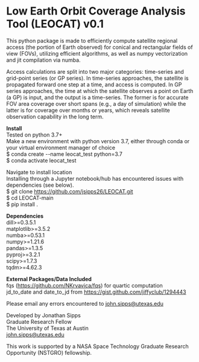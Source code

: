 # Low Earth Orbit Coverage Analysis Tool (LEOCAT) v0.1

This python package is made to efficiently compute satellite regional access (the portion of Earth observed) for conical and rectangular fields of view (FOVs), utilizing efficient algorithms, as well as numpy vectorization and jit compilation via numba. 

Access calculations are split into two major categories: time-series and grid-point series (or GP series). In time-series approaches, the satellite is propagated forward one step at a time, and access is computed. In GP series approaches, the time at which the satellite observes a point on Earth (a GP) is input, and the output is a time-series. The former is for accurate FOV area coverage over short spans (e.g., a day of simulation) while the latter is for coverage over months or years, which reveals satellite observation capability in the long term.
<br>

<!-- **Example: Determine average time between observations over Ukraine** <br>
Two satellites on 16-day repeat ground track, sun-synchronous equatorial crossing at 10am (descending) <br>
Sat1 and Sat2 are phased 180 deg. apart, with a swath size of 345 km (FOV of 27 deg.)<br>

![ukraine_clouds](https://github.com/user-attachments/assets/b29f9773-a7de-431f-b528-b7c44e3874c9) -->

**Install**<br> 
Tested on python 3.7+<br>
Make a new environment with python version 3.7, either through conda or your virtual environment manager of choice<br> 
$ conda create --name leocat_test python=3.7<br>
$ conda activate leocat_test<br>

Navigate to install location<br> 
Installing through a Jupyter notebook/hub has encountered issues with dependencies (see below).<br>
$ git clone https://github.com/jsipps26/LEOCAT.git<br>
$ cd LEOCAT-main<br>
$ pip install .

**Dependencies**<br> 
dill>=0.3.5.1<br>
matplotlib>=3.5.2<br>
numba>=0.53.1<br>
numpy>=1.21.6<br>
pandas>=1.3.5<br>
pyproj>=3.2.1<br>
scipy>=1.7.3<br>
tqdm>=4.62.3<br>

**External Packages/Data Included**<br>
fqs (https://github.com/NKrvavica/fqs) for quartic computation<br> 
jd_to_date and date_to_jd from https://gist.github.com/jiffyclub/1294443<br>

Please email any errors encountered to john.sipps@utexas.edu<br>

Developed by Jonathan Sipps<br> 
Graduate Research Fellow<br> 
The University of Texas at Austin<br> 
john.sipps@utexas.edu<br> 

This work is supported by a NASA Space Technology Graduate Research Opportunity (NSTGRO) fellowship.<br> 
